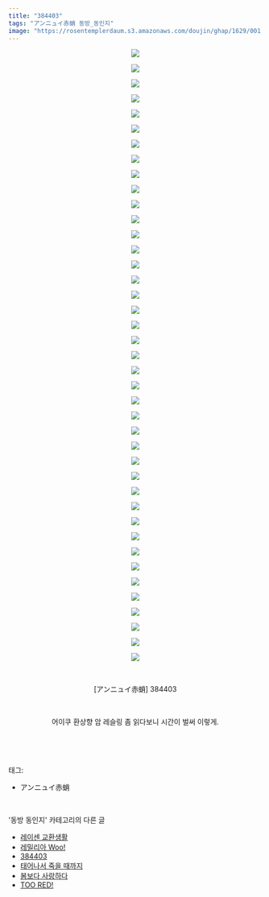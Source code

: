 ```yaml
---
title: "384403"
tags: "アンニュイ赤蛸 동방_동인지"
image: "https://rosentemplerdaum.s3.amazonaws.com/doujin/ghap/1629/001.jpg"
---
```

<div class="article">
<p style="text-align: center; clear: none; float: none;"><img src="{{ site.imgserver10 }}/ghap/1629/001.jpg"/></p>
<p style="text-align: center; clear: none; float: none;"><img src="{{ site.imgserver10 }}/ghap/1629/002.jpg"/></p>
<p style="text-align: center; clear: none; float: none;"><img src="{{ site.imgserver10 }}/ghap/1629/003.jpg"/></p>
<p style="text-align: center; clear: none; float: none;"><img src="{{ site.imgserver10 }}/ghap/1629/004.jpg"/></p>
<p style="text-align: center; clear: none; float: none;"><img src="{{ site.imgserver10 }}/ghap/1629/005.jpg"/></p>
<p style="text-align: center; clear: none; float: none;"><img src="{{ site.imgserver10 }}/ghap/1629/006.jpg"/></p>
<p style="text-align: center; clear: none; float: none;"><img src="{{ site.imgserver10 }}/ghap/1629/007.jpg"/></p>
<p style="text-align: center; clear: none; float: none;"><img src="{{ site.imgserver10 }}/ghap/1629/008.jpg"/></p>
<p style="text-align: center; clear: none; float: none;"><img src="{{ site.imgserver10 }}/ghap/1629/009.jpg"/></p>
<p style="text-align: center; clear: none; float: none;"><img src="{{ site.imgserver10 }}/ghap/1629/010.jpg"/></p>
<p style="text-align: center; clear: none; float: none;"><img src="{{ site.imgserver10 }}/ghap/1629/011.jpg"/></p>
<p style="text-align: center; clear: none; float: none;"><img src="{{ site.imgserver10 }}/ghap/1629/012.jpg"/></p>
<p style="text-align: center; clear: none; float: none;"><img src="{{ site.imgserver10 }}/ghap/1629/013.jpg"/></p>
<p style="text-align: center; clear: none; float: none;"><img src="{{ site.imgserver10 }}/ghap/1629/014.jpg"/></p>
<p style="text-align: center; clear: none; float: none;"><img src="{{ site.imgserver10 }}/ghap/1629/015.jpg"/></p>
<p style="text-align: center; clear: none; float: none;"><img src="{{ site.imgserver10 }}/ghap/1629/016.jpg"/></p>
<p style="text-align: center; clear: none; float: none;"><img src="{{ site.imgserver10 }}/ghap/1629/017.jpg"/></p>
<p style="text-align: center; clear: none; float: none;"><img src="{{ site.imgserver10 }}/ghap/1629/018.jpg"/></p>
<p style="text-align: center; clear: none; float: none;"><img src="{{ site.imgserver10 }}/ghap/1629/019.jpg"/></p>
<p style="text-align: center; clear: none; float: none;"><img src="{{ site.imgserver10 }}/ghap/1629/020.jpg"/></p>
<p style="text-align: center; clear: none; float: none;"><img src="{{ site.imgserver10 }}/ghap/1629/021.jpg"/></p>
<p style="text-align: center; clear: none; float: none;"><img src="{{ site.imgserver10 }}/ghap/1629/022.jpg"/></p>
<p style="text-align: center; clear: none; float: none;"><img src="{{ site.imgserver10 }}/ghap/1629/023.jpg"/></p>
<p style="text-align: center; clear: none; float: none;"><img src="{{ site.imgserver10 }}/ghap/1629/024.jpg"/></p>
<p style="text-align: center; clear: none; float: none;"><img src="{{ site.imgserver10 }}/ghap/1629/025.jpg"/></p>
<p style="text-align: center; clear: none; float: none;"><img src="{{ site.imgserver10 }}/ghap/1629/026.jpg"/></p>
<p style="text-align: center; clear: none; float: none;"><img src="{{ site.imgserver10 }}/ghap/1629/027.jpg"/></p>
<p style="text-align: center; clear: none; float: none;"><img src="{{ site.imgserver10 }}/ghap/1629/028.jpg"/></p>
<p style="text-align: center; clear: none; float: none;"><img src="{{ site.imgserver10 }}/ghap/1629/029.jpg"/></p>
<p style="text-align: center; clear: none; float: none;"><img src="{{ site.imgserver10 }}/ghap/1629/030.jpg"/></p>
<p style="text-align: center; clear: none; float: none;"><img src="{{ site.imgserver10 }}/ghap/1629/031.jpg"/></p>
<p style="text-align: center; clear: none; float: none;"><img src="{{ site.imgserver10 }}/ghap/1629/032.jpg"/></p>
<p style="text-align: center; clear: none; float: none;"><img src="{{ site.imgserver10 }}/ghap/1629/033.jpg"/></p>
<p style="text-align: center; clear: none; float: none;"><img src="{{ site.imgserver10 }}/ghap/1629/034.jpg"/></p>
<p style="text-align: center; clear: none; float: none;"><img src="{{ site.imgserver10 }}/ghap/1629/035.jpg"/></p>
<p style="text-align: center; clear: none; float: none;"><img src="{{ site.imgserver10 }}/ghap/1629/036.jpg"/></p>
<p style="text-align: center; clear: none; float: none;"><img src="{{ site.imgserver10 }}/ghap/1629/037.jpg"/></p>
<p style="text-align: center; clear: none; float: none;"><img src="{{ site.imgserver10 }}/ghap/1629/038.jpg"/></p>
<p style="text-align: center; clear: none; float: none;"><img src="{{ site.imgserver10 }}/ghap/1629/039.jpg"/></p>
<p style="text-align: center; clear: none; float: none;"><img src="{{ site.imgserver10 }}/ghap/1629/040.jpg"/></p>
<p style="text-align: center; clear: none; float: none;"><img src="{{ site.imgserver10 }}/ghap/1629/041.jpg"/></p>
<p style="text-align: center; clear: none; float: none;"><br/></p>
<p style="text-align: center; clear: none; float: none;">[アンニュイ赤蛸] 384403</p>
<p style="text-align: center; clear: none; float: none;"><br/></p>
<p style="text-align: center; clear: none; float: none;">어이쿠 환상향 암 레슬링 좀 읽다보니 시간이 벌써 이렇게.</p>
<p><br/></p>
</div><br/>
<div class="tagTrail">
<p>태그: </p>
<ul>
<li>アンニュイ赤蛸</li>
</ul>
</div><br/>
<div class="another">
<p>'동방 동인지' 카테고리의 다른 글</p>
<ul>
<li><a href="/ghap_1631">레이센 교환생활</a></li>
<li><a href="/ghap_1630">레밀리아 Woo!</a></li>
<li><a href="/ghap_1629">384403</a></li>
<li><a href="/ghap_1628">태어나서 죽을 때까지</a></li>
<li><a href="/ghap_1627">봄보다 사랑하다</a></li>
<li><a href="/ghap_1626">TOO RED!</a></li>
</ul>
</div><br/>
<div class="cb_module cb_fluid">
<div class="cb_wrt cb_profile">
</div><!-- commentList close -->
</div><br/>

